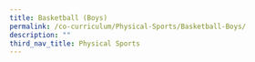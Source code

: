 ```yaml
---
title: Basketball (Boys)
permalink: /co-curriculum/Physical-Sports/Basketball-Boys/
description: ""
third_nav_title: Physical Sports
---
```

